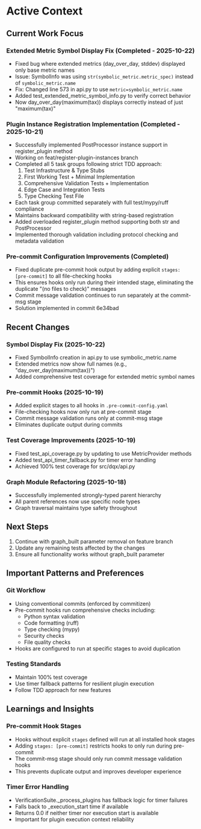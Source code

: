 # Active Context

## Current Work Focus

### Extended Metric Symbol Display Fix (Completed - 2025-10-22)
- Fixed bug where extended metrics (day_over_day, stddev) displayed only base metric names
- Issue: SymbolInfo was using `str(symbolic_metric.metric_spec)` instead of `symbolic_metric.name`
- Fix: Changed line 573 in api.py to use `metric=symbolic_metric.name`
- Added test_extended_metric_symbol_info.py to verify correct behavior
- Now day_over_day(maximum(tax)) displays correctly instead of just "maximum(tax)"

### Plugin Instance Registration Implementation (Completed - 2025-10-21)
- Successfully implemented PostProcessor instance support in register_plugin method
- Working on feat/register-plugin-instances branch
- Completed all 5 task groups following strict TDD approach:
  1. Test Infrastructure & Type Stubs
  2. First Working Test + Minimal Implementation
  3. Comprehensive Validation Tests + Implementation
  4. Edge Case and Integration Tests
  5. Type Checking Test File
- Each task group committed separately with full test/mypy/ruff compliance
- Maintains backward compatibility with string-based registration
- Added overloaded register_plugin method supporting both str and PostProcessor
- Implemented thorough validation including protocol checking and metadata validation

### Pre-commit Configuration Improvements (Completed)
- Fixed duplicate pre-commit hook output by adding explicit `stages: [pre-commit]` to all file-checking hooks
- This ensures hooks only run during their intended stage, eliminating the duplicate "(no files to check)" messages
- Commit message validation continues to run separately at the commit-msg stage
- Solution implemented in commit 6e34bad

## Recent Changes

### Symbol Display Fix (2025-10-22)
- Fixed SymbolInfo creation in api.py to use symbolic_metric.name
- Extended metrics now show full names (e.g., "day_over_day(maximum(tax))")
- Added comprehensive test coverage for extended metric symbol names

### Pre-commit Hooks (2025-10-19)
- Added explicit stages to all hooks in `.pre-commit-config.yaml`
- File-checking hooks now only run at pre-commit stage
- Commit message validation runs only at commit-msg stage
- Eliminates duplicate output during commits

### Test Coverage Improvements (2025-10-19)
- Fixed test_api_coverage.py by updating to use MetricProvider methods
- Added test_api_timer_fallback.py for timer error handling
- Achieved 100% test coverage for src/dqx/api.py

### Graph Module Refactoring (2025-10-18)
- Successfully implemented strongly-typed parent hierarchy
- All parent references now use specific node types
- Graph traversal maintains type safety throughout

## Next Steps

1. Continue with graph_built parameter removal on feature branch
2. Update any remaining tests affected by the changes
3. Ensure all functionality works without graph_built parameter

## Important Patterns and Preferences

### Git Workflow
- Using conventional commits (enforced by commitizen)
- Pre-commit hooks run comprehensive checks including:
  - Python syntax validation
  - Code formatting (ruff)
  - Type checking (mypy)
  - Security checks
  - File quality checks
- Hooks are configured to run at specific stages to avoid duplication

### Testing Standards
- Maintain 100% test coverage
- Use timer fallback patterns for resilient plugin execution
- Follow TDD approach for new features

## Learnings and Insights

### Pre-commit Hook Stages
- Hooks without explicit `stages` defined will run at all installed hook stages
- Adding `stages: [pre-commit]` restricts hooks to only run during pre-commit
- The commit-msg stage should only run commit message validation hooks
- This prevents duplicate output and improves developer experience

### Timer Error Handling
- VerificationSuite._process_plugins has fallback logic for timer failures
- Falls back to _execution_start time if available
- Returns 0.0 if neither timer nor execution start is available
- Important for plugin execution context reliability
